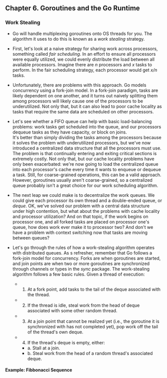 ## Chapter 6. Goroutines and the Go Runtime

### Work Stealing

- Go will handle multiplexing goroutines onto OS threads for you. The algorithm it uses to do this is known as a *work stealing* strategy.

- First, let's look at a naive strategy for sharing work across processors, something called *fair scheduling*. In an effort to ensure all processors were equally utilized, we could evenly distribute the load between all available processors. Imagine there are *n* processors and *x* tasks to perform. In the fair scheduling strategy, each processor would get *x/n* tasks.

- Unfortunately, there are problems with this approach. Go models concurrency using a fork-join model. In a fork-join paradigm, tasks are likely dependent on one another, and it turns out naively splitting them among processors will likely cause one of the processors to be underutilized. Not only that, but it can also lead to poor cache locality as tasks that require the same data are scheduled on other processors.

- Let's see whether a FIFO queue can help with basic load-balancing problems: work tasks get scheduled into the queue, and our processors dequeue tasks as they have capacity, or block on joins.<br> It's better than simply dividing the tasks among the processors because it solves the problem with underutilized processors, but we've now introduced a centralized data structure that all the processors must use. The problem is that continually entering and exiting critical sections is extremely costly. Not only that, but our cache locality problems have only been exacerbated: we're now going to load the centralized queue into each processor's cache every time it wants to enqueue or dequeue a task. Still, for coarse-grained operations, this can be a valid approach. However, goroutines usually aren't coarse-grained, so a centralized queue probably isn't a great choice for our work scheduling algorithm.

- The next leap we could make is to decentralize the work queues. We could give each processor its own thread and a double-ended queue, or *deque*. OK, we've solved our problem with a central data structure under high contention, but what about the problems with cache locality and processor utilization? And on that topic, if the work begins on processor one, and all forked tasks are placed on processor one's queue, how does work ever make it to processor two? And don't we have a problem with context switching now that tasks are moving between queues? 

- Let's go through the rules of how a work-stealing algorithm operates with distributed queues. As s refresher, remember that Go follows a fork-join model for concurrency. Forks are when goroutines are started, and join points are when two or more goroutines are synchronized through channels or types in the *sync* package. The work-stealing algorithm follows a few basic rules. Given a thread of execution:
	- 1. At a fork point, add tasks to the tail of the deque associated with the thread.
	- 2. If the thread is idle, steal work from the head of deque associated with some other random thread.
	- 3. At a join point that cannot be realized yet (i.e., the goroutine it is synchronized with has not completed yet), pop work off the tail of the thread's own deque.
	- 4. If the thread's deque is empty, either:
		- a. Stall at a join.
		- b. Steal work from the head of a random thread's associated deque.

#### Example: Fibbonacci Sequence




























































